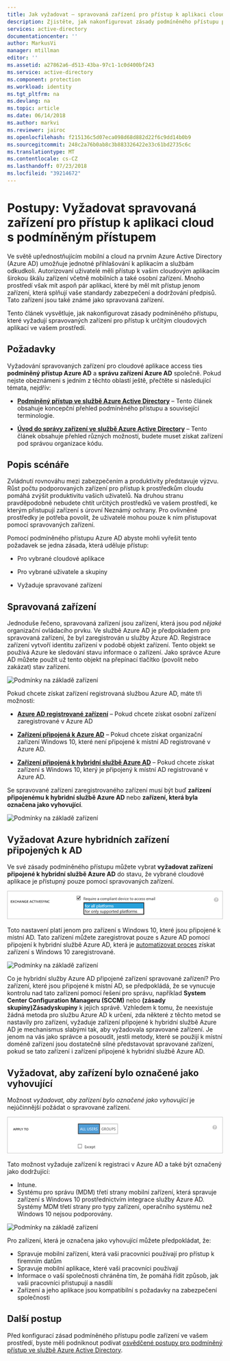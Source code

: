 ```yaml
---
title: Jak vyžadovat – spravovaná zařízení pro přístup k aplikaci cloud s podmíněným přístupem Azure Active Directory | Dokumentace Microsoftu
description: Zjistěte, jak nakonfigurovat zásady podmíněného přístupu podle zařízení služby Azure Active Directory (Azure AD), které vyžadují spravovaných zařízení pro přístup k aplikaci cloudu.
services: active-directory
documentationcenter: ''
author: MarkusVi
manager: mtillman
editor: ''
ms.assetid: a27862a6-d513-43ba-97c1-1c0d400bf243
ms.service: active-directory
ms.component: protection
ms.workload: identity
ms.tgt_pltfrm: na
ms.devlang: na
ms.topic: article
ms.date: 06/14/2018
ms.author: markvi
ms.reviewer: jairoc
ms.openlocfilehash: f215136c5d07eca098d68d882d22f6c9dd14b0b9
ms.sourcegitcommit: 248c2a76b0ab8c3b883326422e33c61bd2735c6c
ms.translationtype: MT
ms.contentlocale: cs-CZ
ms.lasthandoff: 07/23/2018
ms.locfileid: "39214672"
---
```

# <a name="how-to-require-managed-devices-for-cloud-app-access-with-conditional-access"></a>Postupy: Vyžadovat spravovaná zařízení pro přístup k aplikaci cloud s podmíněným přístupem

Ve světě upřednostňujícím mobilní a cloud na prvním Azure Active Directory (Azure AD) umožňuje jednotné přihlašování k aplikacím a službám odkudkoli. Autorizovaní uživatelé měli přístup k vašim cloudovým aplikacím širokou škálu zařízení včetně mobilních a také osobní zařízení. Mnoho prostředí však mít aspoň pár aplikací, které by měl mít přístup jenom zařízení, která splňují vaše standardy zabezpečení a dodržování předpisů. Tato zařízení jsou také známé jako spravovaná zařízení. 

Tento článek vysvětluje, jak nakonfigurovat zásady podmíněného přístupu, které vyžadují spravovaných zařízení pro přístup k určitým cloudových aplikací ve vašem prostředí. 


## <a name="prerequisites"></a>Požadavky

Vyžadování spravovaných zařízení pro cloudové aplikace access ties **podmíněný přístup Azure AD** a **správu zařízení Azure AD** společně. Pokud nejste obeznámeni s jedním z těchto oblastí ještě, přečtěte si následující témata, nejdřív:

- **[Podmíněný přístup ve službě Azure Active Directory](active-directory-conditional-access-azure-portal.md)**  – Tento článek obsahuje koncepční přehled podmíněného přístupu a související terminologie.

- **[Úvod do správy zařízení ve službě Azure Active Directory](device-management-introduction.md)**  – Tento článek obsahuje přehled různých možností, budete muset získat zařízení pod správou organizace kódu. 


## <a name="scenario-description"></a>Popis scénáře

Zvládnutí rovnováhu mezi zabezpečením a produktivity představuje výzvu. Růst počtu podporovaných zařízení pro přístup k prostředkům cloudu pomáhá zvýšit produktivitu vašich uživatelů. Na druhou stranu pravděpodobně nebudete chtít určitých prostředků ve vašem prostředí, ke kterým přistupují zařízení s úrovní Neznámý ochrany. Pro ovlivněné prostředky je potřeba povolit, že uživatelé mohou pouze k nim přistupovat pomocí spravovaných zařízení. 

Pomocí podmíněného přístupu Azure AD abyste mohli vyřešit tento požadavek se jedna zásada, která uděluje přístup:

- Pro vybrané cloudové aplikace

- Pro vybrané uživatele a skupiny

- Vyžaduje spravované zařízení


## <a name="managed-devices"></a>Spravovaná zařízení  

Jednoduše řečeno, spravovaná zařízení jsou zařízení, která jsou pod *nějaké* organizační ovládacího prvku. Ve službě Azure AD je předpokladem pro spravovaná zařízení, že byl zaregistrován u služby Azure AD. Registrace zařízení vytvoří identitu zařízení v podobě objekt zařízení. Tento objekt se používá Azure ke sledování stavu informace o zařízení. Jako správce Azure AD můžete použít už tento objekt na přepínací tlačítko (povolit nebo zakázat) stav zařízení.
  
![Podmínky na základě zařízení](./media/active-directory-conditional-access-policy-connected-applications/32.png)

Pokud chcete získat zařízení registrovaná službou Azure AD, máte tři možnosti:

- **[Azure AD registrované zařízení](device-management-introduction.md#azure-ad-registered-devices)**  – Pokud chcete získat osobní zařízení zaregistrované v Azure AD

- **[Zařízení připojená k Azure AD](device-management-introduction.md#azure-ad-joined-devices)**  – Pokud chcete získat organizační zařízení Windows 10, které není připojené k místní AD registrované v Azure AD. 

- **[Zařízení připojená k hybridní službě Azure AD](device-management-introduction.md#hybrid-azure-ad-joined-devices)**  – Pokud chcete získat zařízení s Windows 10, který je připojený k místní AD registrované v Azure AD.

Se spravované zařízení zaregistrovaného zařízení musí být buď **zařízení připojenému k hybridní službě Azure AD** nebo **zařízení, která byla označena jako vyhovující**.  

![Podmínky na základě zařízení](./media/active-directory-conditional-access-policy-connected-applications/47.png)

 
## <a name="require-hybrid-azure-ad-joined-devices"></a>Vyžadovat Azure hybridních zařízení připojených k AD

Ve své zásady podmíněného přístupu můžete vybrat **vyžadovat zařízení připojené k hybridní službě Azure AD** do stavu, že vybrané cloudové aplikace je přístupný pouze pomocí spravovaných zařízení. 

![Podmínky na základě zařízení](./media/active-directory-conditional-access-policy-connected-applications/10.png)

Toto nastavení platí jenom pro zařízení s Windows 10, které jsou připojené k místní AD. Tato zařízení můžete zaregistrovat pouze s Azure AD pomocí připojení k hybridní službě Azure AD, která je [automatizovat proces](device-management-hybrid-azuread-joined-devices-setup.md) získat zařízení s Windows 10 zaregistrované. 

![Podmínky na základě zařízení](./media/active-directory-conditional-access-policy-connected-applications/45.png)

Co je hybridní služby Azure AD připojené zařízení spravované zařízení?  Pro zařízení, které jsou připojené k místní AD, se předpokládá, že se vynucuje kontrolu nad tato zařízení pomocí řešení pro správu, například **System Center Configuration Manageru (SCCM)** nebo **(zásady skupiny)Zásadyskupiny** k jejich správě. Vzhledem k tomu, že neexistuje žádná metoda pro službu Azure AD k určení, zda některé z těchto metod se nastavily pro zařízení, vyžaduje zařízení připojené k hybridní službě Azure AD je mechanismus slabými tak, aby vyžadovala spravované zařízení. Je jenom na vás jako správce a posoudit, jestli metody, které se použijí k místní doméně zařízení jsou dostatečně silné představovat spravované zařízení, pokud se tato zařízení i zařízení připojené k hybridní službě Azure AD.


## <a name="require-device-to-be-marked-as-compliant"></a>Vyžadovat, aby zařízení bylo označené jako vyhovující

Možnost *vyžadovat, aby zařízení bylo označené jako vyhovující* je nejúčinnější požádat o spravované zařízení.

![Podmínky na základě zařízení](./media/active-directory-conditional-access-policy-connected-applications/11.png)

Tato možnost vyžaduje zařízení k registraci v Azure AD a také být označený jako dodržující:
         
- Intune.
- Systému pro správu (MDM) třetí strany mobilní zařízení, která spravuje zařízení s Windows 10 prostřednictvím integrace služby Azure AD. Systémy MDM třetí strany pro typy zařízení, operačního systému než Windows 10 nejsou podporovány.
 
![Podmínky na základě zařízení](./media/active-directory-conditional-access-policy-connected-applications/46.png)



Pro zařízení, která je označena jako vyhovující můžete předpokládat, že: 

- Spravuje mobilní zařízení, která vaši pracovníci používají pro přístup k firemním datům
- Spravuje mobilní aplikace, které vaši pracovníci používají
- Informace o vaší společnosti chráněna tím, že pomáhá řídit způsob, jak vaši pracovníci přistupují a nasdílí
- Zařízení a jeho aplikace jsou kompatibilní s požadavky na zabezpečení společnosti




## <a name="next-steps"></a>Další postup

Před konfigurací zásad podmíněného přístupu podle zařízení ve vašem prostředí, byste měli podniknout podívat [osvědčené postupy pro podmíněný přístup ve službě Azure Active Directory](active-directory-conditional-access-best-practices.md).

